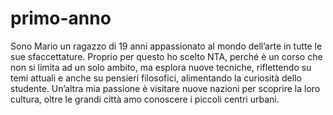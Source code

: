 # primo-anno
Sono Mario un ragazzo di 19 anni appassionato al mondo dell’arte in tutte le sue sfaccettature. Proprio per questo ho scelto NTA, perché è un corso che non si limita ad un solo ambito, ma esplora nuove tecniche, riflettendo su temi attuali e anche su pensieri filosofici, alimentando la curiosità dello studente. Un’altra mia passione è visitare nuove nazioni per scoprire la loro cultura, oltre le grandi città amo conoscere i piccoli centri urbani.
